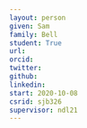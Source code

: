 ```yaml
---
layout: person
given: Sam
family: Bell
student: True
url: 
orcid: 
twitter: 
github: 
linkedin: 
start: 2020-10-08
csrid: sjb326
supervisor: ndl21
---
```


